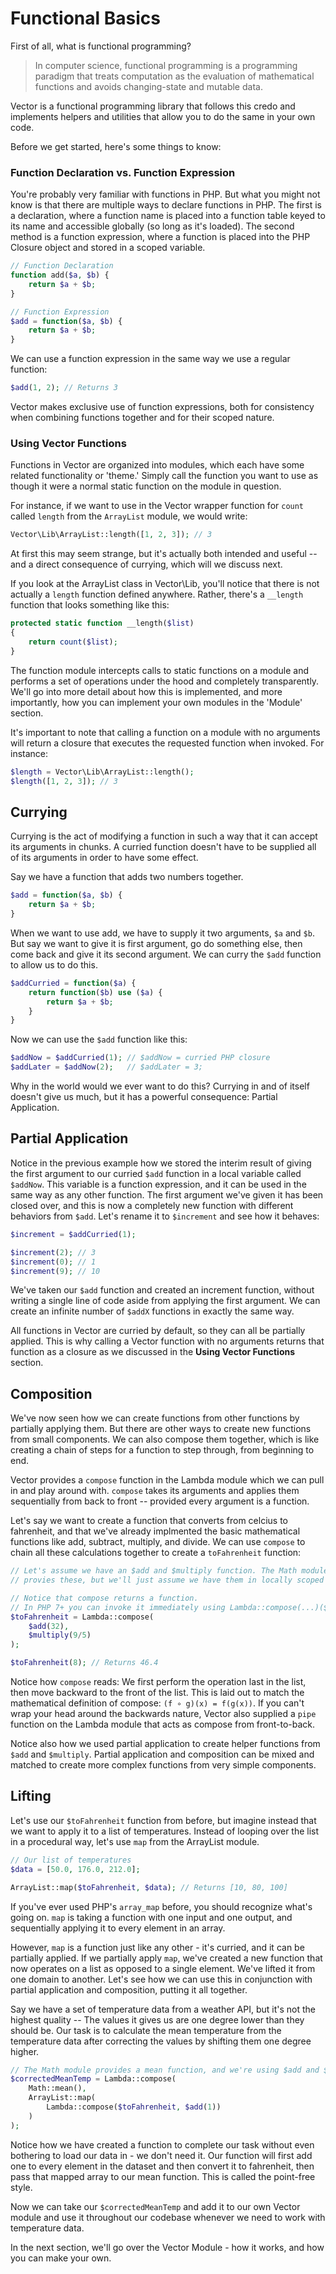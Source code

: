 # Functional Basics

First of all, what is functional programming?

> In computer science, functional programming is a programming paradigm that treats computation
> as the evaluation of mathematical functions and avoids changing-state and mutable data.

Vector is a functional programming library that follows this credo and implements helpers and utilities
that allow you to do the same in your own code.

Before we get started, here's some things to know:

### Function Declaration vs. Function Expression

You're probably very familiar with functions in PHP. But what you might not know is that there are
multiple ways to declare functions in PHP. The first is a declaration, where a function name is placed
into a function table keyed to its name and accessible globally (so long as it's loaded). The second method is
a function expression, where a function is placed into the PHP Closure object and stored in a scoped variable.

```php
// Function Declaration
function add($a, $b) {
    return $a + $b;
}

// Function Expression
$add = function($a, $b) {
    return $a + $b;
}
```

We can use a function expression in the same way we use a regular function:

```php
$add(1, 2); // Returns 3
```

Vector makes exclusive use of function expressions, both for consistency when combining functions together
and for their scoped nature.

### Using Vector Functions

Functions in Vector are organized into modules, which each have some related functionality or 'theme.' Simply call the function
you want to use as though it were a normal static function on the module in question.

For instance, if we want to use in the Vector wrapper function for `count` called `length` from the `ArrayList` module, we would
write:

```php
Vector\Lib\ArrayList::length([1, 2, 3]); // 3
```

At first this may seem strange, but it's actually both intended and useful -- and a direct consequence of currying, which will we discuss next.

If you look at the ArrayList class in Vector\Lib, you'll notice that there is not actually a `length` function defined anywhere. Rather, there's a `__length`
function that looks something like this:

```php
protected static function __length($list)
{
    return count($list);
}
```
The function module intercepts calls to static functions on a module and performs a set of operations under the hood and completely transparently. We'll
go into more detail about how this is implemented, and more importantly, how you can implement your own modules in the 'Module' section.

It's important to note that calling a function on a module with no arguments will return a closure that executes the requested function
when invoked. For instance:

```php
$length = Vector\Lib\ArrayList::length();
$length([1, 2, 3]); // 3
```

## Currying

Currying is the act of modifying a function in such a way that it can accept its arguments in chunks. A curried function
doesn't have to be supplied all of its arguments in order to have some effect.

Say we have a function that adds two numbers together.

```php
$add = function($a, $b) {
    return $a + $b;
}
```

When we want to use add, we have to supply it two arguments, `$a` and `$b`. But say we want to give it is first argument,
go do something else, then come back and give it its second argument. We can curry the `$add` function to allow us to do this.

```php
$addCurried = function($a) {
    return function($b) use ($a) {
        return $a + $b;
    }
}
```

Now we can use the `$add` function like this:

```php
$addNow = $addCurried(1); // $addNow = curried PHP closure
$addLater = $addNow(2);   // $addLater = 3;
```

Why in the world would we ever want to do this? Currying in and of itself doesn't give us much,
but it has a powerful consequence: Partial Application.

## Partial Application

Notice in the previous example how we stored the interim result of giving the first argument to our curried `$add` function in a local variable
called `$addNow`. This variable is a function expression, and it can be used in the same way as any other function. The first argument we've given
it has been closed over, and this is now a completely new function with different behaviors from `$add`. Let's rename it to `$increment` and see how it behaves:

```php
$increment = $addCurried(1);

$increment(2); // 3
$increment(0); // 1
$increment(9); // 10
```

We've taken our `$add` function and created an increment function, without writing a single line of code aside from applying the first argument. We can create an infinite
number of `$addX` functions in exactly the same way.

All functions in Vector are curried by default, so they can all be partially applied. This is why calling a Vector function with no arguments returns that function as a closure
as we discussed in the __Using Vector Functions__ section.

## Composition

We've now seen how we can create functions from other functions by partially applying them. But there are other ways to create new functions from small components.
We can also compose them together, which is like creating a chain of steps for a function to step through, from beginning to end.

Vector provides a `compose` function in the Lambda module which we can pull in and play around with. `compose` takes its arguments and applies them sequentially from
back to front -- provided every argument is a function.

Let's say we want to create a function that converts from celcius to fahrenheit, and that we've already implmented the basic mathematical functions like
add, subtract, multiply, and divide. We can use `compose` to chain all these calculations together to create a `toFahrenheit` function:

```php
// Let's assume we have an $add and $multiply function. The Math module
// provies these, but we'll just assume we have them in locally scoped closure objects.

// Notice that compose returns a function.
// In PHP 7+ you can invoke it immediately using Lambda::compose(...)($arg)
$toFahrenheit = Lambda::compose(
    $add(32),
    $multiply(9/5)
);

$toFahrenheit(8); // Returns 46.4
```

Notice how `compose` reads: We first perform the operation last in the list, then move backward to the front of the list. This is laid out to match the mathematical definition
of compose: `(f ∘ g)(x) = f(g(x))`. If you can't wrap your head around the backwards nature, Vector also supplied a `pipe` function on the Lambda module that acts as compose
from front-to-back.

Notice also how we used partial application to create helper functions from `$add` and `$multiply`. Partial application and composition
can be mixed and matched to create more complex functions from very simple components.

## Lifting

Let's use our `$toFahrenheit` function from before, but imagine instead that we want to apply it to a list of temperatures. Instead of looping over the
list in a procedural way, let's use `map` from the ArrayList module.

```php
// Our list of temperatures
$data = [50.0, 176.0, 212.0];

ArrayList::map($toFahrenheit, $data); // Returns [10, 80, 100]
```

If you've ever used PHP's `array_map` before, you should recognize what's going on. `map` is taking a function with one input and one output, and sequentially
applying it to every element in an array.

However, `map` is a function just like any other - it's curried, and it can be partially applied. If we partially apply `map`, we've created a new function that now operates
on a list as opposed to a single element. We've lifted it from one domain to another. Let's see how we can use this in conjunction with partial application and composition, putting
it all together.

Say we have a set of temperature data from a weather API, but it's not the highest quality -- The values it gives us are one degree lower than they should be.
Our task is to calculate the mean temperature from the temperature data after correcting the values by shifting
them one degree higher.

```php
// The Math module provides a mean function, and we're using $add and $toFahrenheit from above
$correctedMeanTemp = Lambda::compose(
    Math::mean(),
    ArrayList::map(
        Lambda::compose($toFahrenheit, $add(1))
    )
);
```

Notice how we have created a function to complete our task without even bothering to load our data in - we don't need it. Our function will first
add one to every element in the dataset and then convert it to fahrenheit, then pass that mapped array to our mean function. This is called the point-free style.

Now we can take our `$correctedMeanTemp` and add it to our own Vector module and use it throughout our codebase whenever we need to work with temperature data.

In the next section, we'll go over the Vector Module - how it works, and how you can make your own.
